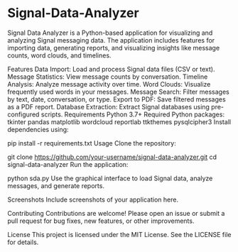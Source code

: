 # Signal-Data-Analyzer
Signal Data Analyzer is a Python-based application for visualizing and analyzing Signal messaging data. The application includes features for importing data, generating reports, and visualizing insights like message counts, word clouds, and timelines.

Features
Data Import: Load and process Signal data files (CSV or text).
Message Statistics: View message counts by conversation.
Timeline Analysis: Analyze message activity over time.
Word Clouds: Visualize frequently used words in your messages.
Message Search: Filter messages by text, date, conversation, or type.
Export to PDF: Save filtered messages as a PDF report.
Database Extraction: Extract Signal databases using pre-configured scripts.
Requirements
Python 3.7+
Required Python packages:
tkinter
pandas
matplotlib
wordcloud
reportlab
ttkthemes
pysqlcipher3
Install dependencies using:

pip install -r requirements.txt
Usage
Clone the repository:

git clone https://github.com/your-username/signal-data-analyzer.git
cd signal-data-analyzer
Run the application:

python sda.py
Use the graphical interface to load Signal data, analyze messages, and generate reports.

Screenshots
Include screenshots of your application here.

Contributing
Contributions are welcome! Please open an issue or submit a pull request for bug fixes, new features, or other improvements.

License
This project is licensed under the MIT License. See the LICENSE file for details.
